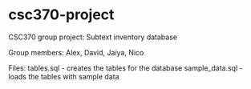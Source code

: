 # csc370-project
CSC370 group project: Subtext inventory database

Group members: Alex, David, Jaiya, Nico

Files: 
tables.sql - creates the tables for the database 
sample_data.sql - loads the tables with sample data
